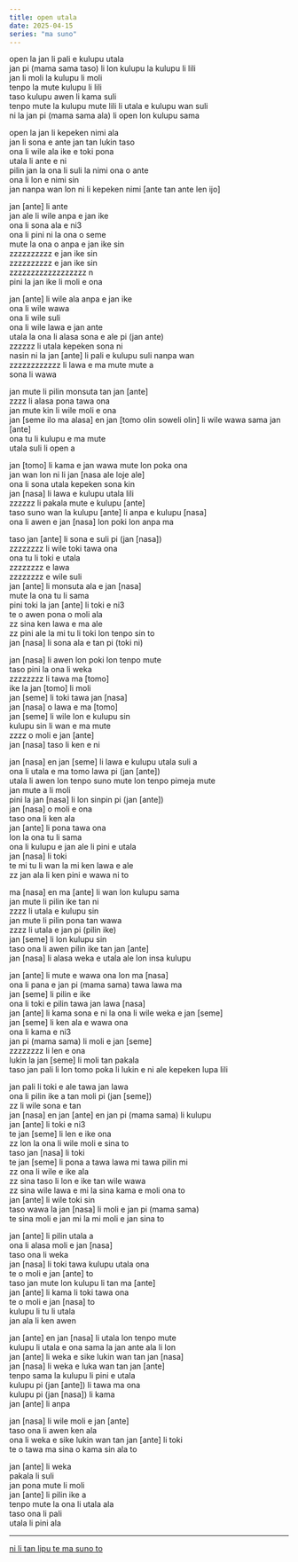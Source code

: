 ```yaml
---
title: open utala
date: 2025-04-15
series: "ma suno"
---
```


open la jan li pali e kulupu utala  
jan pi (mama sama taso) li lon kulupu la kulupu li lili  
jan li moli la kulupu li moli  
tenpo la mute kulupu li lili  
taso kulupu awen li kama suli  
tenpo mute la kulupu mute lili li utala e kulupu wan suli  
ni la jan pi (mama sama ala) li open lon kulupu sama  

open la jan li kepeken nimi ala  
jan li sona e ante jan tan lukin taso  
ona li wile ala ike e toki pona  
utala li ante e ni  
pilin jan la ona li suli la nimi ona o ante  
ona li lon e nimi sin  
jan nanpa wan lon ni li kepeken nimi [ante tan ante len ijo]  

jan [ante] li ante  
jan ale li wile anpa e jan ike  
ona li sona ala e ni3  
ona li pini ni la ona o seme  
mute la ona o anpa e jan ike sin  
zzzzzzzzzz e jan ike sin  
zzzzzzzzzz e jan ike sin  
zzzzzzzzzzzzzzzzzz n  
pini la jan ike li moli e ona  

jan [ante] li wile ala anpa e jan ike  
ona li wile wawa  
ona li wile suli  
ona li wile lawa e jan ante  
utala la ona li alasa sona e ale pi (jan ante)  
zzzzzz li utala kepeken sona ni  
nasin ni la jan [ante] li pali e kulupu suli nanpa wan  
zzzzzzzzzzzz li lawa e ma mute mute a  
sona li wawa  

jan mute li pilin monsuta tan jan [ante]  
zzzz li alasa pona tawa ona  
jan mute kin li wile moli e ona  
jan [seme ilo ma alasa] en jan [tomo olin soweli olin] li wile wawa sama jan [ante]  
ona tu li kulupu e ma mute  
utala suli li open a  

jan [tomo] li kama e jan wawa mute lon poka ona  
jan wan lon ni li jan [nasa ale loje ale]  
ona li sona utala kepeken sona kin  
jan [nasa] li lawa e kulupu utala lili  
zzzzzz li pakala mute e kulupu [ante]  
taso suno wan la kulupu [ante] li anpa e kulupu [nasa]  
ona li awen e jan [nasa] lon poki lon anpa ma  

taso jan [ante] li sona e suli pi (jan [nasa])  
zzzzzzzz li wile toki tawa ona  
ona tu li toki e utala  
zzzzzzzz e lawa  
zzzzzzzz e wile suli  
jan [ante] li monsuta ala e jan [nasa]  
mute la ona tu li sama  
pini toki la jan [ante] li toki e ni3  
te o awen pona o moli ala  
zz sina ken lawa e ma ale  
zz pini ale la mi tu li toki lon tenpo sin to  
jan [nasa] li sona ala e tan pi (toki ni)  

jan [nasa] li awen lon poki lon tenpo mute  
taso pini la ona li weka  
zzzzzzzz li tawa ma [tomo]  
ike la jan [tomo] li moli  
jan [seme] li toki tawa jan [nasa]  
jan [nasa] o lawa e ma [tomo]  
jan [seme] li wile lon e kulupu sin  
kulupu sin li wan e ma mute  
zzzz o moli e jan [ante]  
jan [nasa] taso li ken e ni  

jan [nasa] en jan [seme] li lawa e kulupu utala suli a  
ona li utala e ma tomo lawa pi (jan [ante])  
utala li awen lon tenpo suno mute lon tenpo pimeja mute  
jan mute a li moli  
pini la jan [nasa] li lon sinpin pi (jan [ante])  
jan [nasa] o moli e ona  
taso ona li ken ala  
jan [ante] li pona tawa ona  
lon la ona tu li sama  
ona li kulupu e jan ale li pini e utala  
jan [nasa] li toki  
te mi tu li wan la mi ken lawa e ale  
zz jan ala li ken pini e wawa ni to  

ma [nasa] en ma [ante] li wan lon kulupu sama  
jan mute li pilin ike tan ni  
zzzz li utala e kulupu sin  
jan mute li pilin pona tan wawa  
zzzz li utala e jan pi (pilin ike)  
jan [seme] li lon kulupu sin  
taso ona li awen pilin ike tan jan [ante]  
jan [nasa] li alasa weka e utala ale lon insa kulupu  

jan [ante] li mute e wawa ona lon ma [nasa]  
ona li pana e jan pi (mama sama) tawa lawa ma  
jan [seme] li pilin e ike  
ona li toki e pilin tawa jan lawa [nasa]  
jan [ante] li kama sona e ni la ona li wile weka e jan [seme]  
jan [seme] li ken ala e wawa ona  
ona li kama e ni3  
jan pi (mama sama) li moli e jan [seme]  
zzzzzzzz li len e ona  
lukin la jan [seme] li moli tan pakala  
taso jan pali li lon tomo poka li lukin e ni ale kepeken lupa lili  

jan pali li toki e ale tawa jan lawa  
ona li pilin ike a tan moli pi (jan [seme])  
zz li wile sona e tan  
jan [nasa] en jan [ante] en jan pi (mama sama) li kulupu  
jan [ante] li toki e ni3  
te jan [seme] li len e ike ona  
zz lon la ona li wile moli e sina to  
taso jan [nasa] li toki  
te jan [seme] li pona a tawa lawa mi tawa pilin mi  
zz ona li wile e ike ala  
zz sina taso li lon e ike tan wile wawa  
zz sina wile lawa e mi la sina kama e moli ona to  
jan [ante] li wile toki sin  
taso wawa la jan [nasa] li moli e jan pi (mama sama)  
te sina moli e jan mi la mi moli e jan sina to  

jan [ante] li pilin utala a  
ona li alasa moli e jan [nasa]  
taso ona li weka  
jan [nasa] li toki tawa kulupu utala ona  
te o moli e jan [ante] to  
taso jan mute lon kulupu li tan ma [ante]  
jan [ante] li kama li toki tawa ona  
te o moli e jan [nasa] to  
kulupu li tu li utala  
jan ala li ken awen  

jan [ante] en jan [nasa] li utala lon tenpo mute  
kulupu li utala e ona sama la jan ante ala li lon  
jan [ante] li weka e sike lukin wan tan jan [nasa]  
jan [nasa] li weka e luka wan tan jan [ante]  
tenpo sama la kulupu li pini e utala  
kulupu pi (jan [ante]) li tawa ma ona  
kulupu pi (jan [nasa]) li kama  
jan [ante] li anpa  

jan [nasa] li wile moli e jan [ante]  
taso ona li awen ken ala  
ona li weka e sike lukin wan tan jan [ante] li toki  
te o tawa ma sina o kama sin ala to  

jan [ante] li weka  
pakala li suli  
jan pona mute li moli  
jan [ante] li pilin ike a  
tenpo mute la ona li utala ala  
taso ona li pali  
utala li pini ala  

---

[ni li tan lipu te ma suno to](/ma-suno)  
